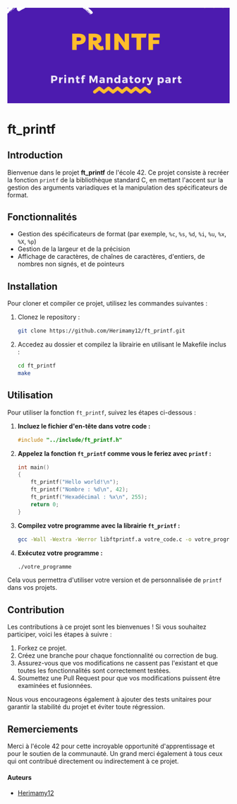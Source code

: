 ![ft_printf](ft_printf.png)
# ft_printf

## Introduction

Bienvenue dans le projet **ft_printf** de l'école 42. Ce projet consiste à recréer la fonction `printf` de la bibliothèque standard C, en mettant l'accent sur la gestion des arguments variadiques et la manipulation des spécificateurs de format.

## Fonctionnalités

- Gestion des spécificateurs de format (par exemple, `%c`, `%s`, `%d`, `%i`, `%u`, `%x`, `%X`, `%p`)
- Gestion de la largeur et de la précision
- Affichage de caractères, de chaînes de caractères, d'entiers, de nombres non signés, et de pointeurs

## Installation

Pour cloner et compiler ce projet, utilisez les commandes suivantes :

1. Clonez le repository :

	```bash
	git clone https://github.com/Herimamy12/ft_printf.git

2. Accedez au dossier et compilez la librairie en utilisant le Makefile inclus :

	```bash
	cd ft_printf
	make

## Utilisation

Pour utiliser la fonction `ft_printf`, suivez les étapes ci-dessous :

1. **Incluez le fichier d'en-tête dans votre code :**
    ```c
    #include "../include/ft_printf.h"
    ```

2. **Appelez la fonction `ft_printf` comme vous le feriez avec `printf` :**
    ```c
    int main()
    {
        ft_printf("Hello world!\n");
        ft_printf("Nombre : %d\n", 42);
        ft_printf("Hexadécimal : %x\n", 255);
        return 0;
    }
    ```

3. **Compilez votre programme avec la librairie `ft_printf` :**
    ```bash
    gcc -Wall -Wextra -Werror libftprintf.a votre_code.c -o votre_programme
    ```

4. **Exécutez votre programme :**
    ```bash
    ./votre_programme
    ```

Cela vous permettra d'utiliser votre version et de personnalisée de `printf` dans vos projets.

## Contribution

Les contributions à ce projet sont les bienvenues ! Si vous souhaitez participer, voici les étapes à suivre :

1. Forkez ce projet.
2. Créez une branche pour chaque fonctionnalité ou correction de bug.
3. Assurez-vous que vos modifications ne cassent pas l'existant et que toutes les fonctionnalités sont correctement testées.
4. Soumettez une Pull Request pour que vos modifications puissent être examinées et fusionnées.

Nous vous encourageons également à ajouter des tests unitaires pour garantir la stabilité du projet et éviter toute régression.

## Remerciements

Merci à l'école 42 pour cette incroyable opportunité d'apprentissage et pour le soutien de la communauté. Un grand merci également à tous ceux qui ont contribué directement ou indirectement à ce projet.

#### Auteurs

- [Herimamy12](https://github.com/Herimamy12)
